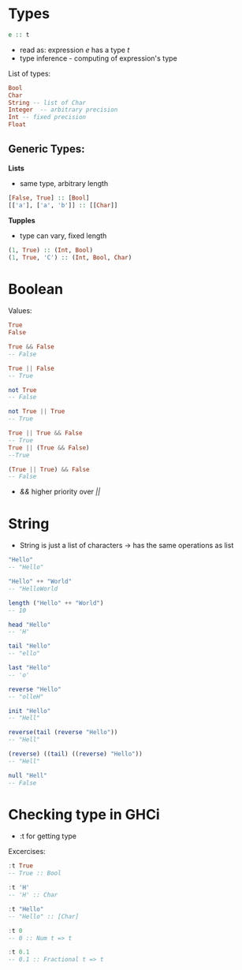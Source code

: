 # Types

```haskell
e :: t
```
* read as: expression _e_ has a type _t_
* type inference - computing of expression's type

List of types:
```haskell
Bool
Char
String -- list of Char
Integer  -- arbitrary precision
Int -- fixed precision
Float
```

## Generic Types:

**Lists**
* same type, arbitrary length
```haskell
[False, True] :: [Bool]
[['a'], ['a', 'b']] :: [[Char]]
```

**Tupples**
* type can vary, fixed length

```haskell
(1, True) :: (Int, Bool)
(1, True, 'C') :: (Int, Bool, Char)
```

# Boolean
Values:
```haskell
True
False
```

```haskell
True && False
-- False

True || False
-- True

not True
-- False

not True || True
-- True

True || True && False
-- True
True || (True && False)
--True

(True || True) && False
-- False
```

* _&&_ higher priority over _||_

# String
* String is just a list of characters -> has the same operations as list

```haskell
"Hello"
-- "Hello"

"Hello" ++ "World"
-- "HelloWorld

length ("Hello" ++ "World")
-- 10

head "Hello"
-- 'H'

tail "Hello"
-- "ello"

last "Hello"
-- 'o'

reverse "Hello"
-- "olleH"

init "Hello"
-- "Hell"

reverse(tail (reverse "Hello"))
-- "Hell"

(reverse) ((tail) ((reverse) "Hello"))
-- "Hell"

null "Hell"
-- False
```

# Checking type in GHCi
* :t for getting type

Excercises:
```haskell
:t True
-- True :: Bool

:t 'H'
-- 'H' :: Char

:t "Hello"
-- "Hello" :: [Char]

:t 0
-- 0 :: Num t => t

:t 0.1
-- 0.1 :: Fractional t => t
```